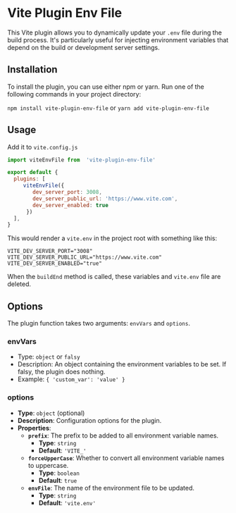 
# Vite Plugin Env File

This Vite plugin allows you to dynamically update your `.env` file during the build process. It's particularly useful for injecting environment variables that depend on the build or development server settings.

## Installation

To install the plugin, you can use either npm or yarn. Run one of the following commands in your project directory:

`npm install vite-plugin-env-file`  or `yarn add vite-plugin-env-file`

## Usage

Add it to `vite.config.js`

```js
import viteEnvFile from  'vite-plugin-env-file'

export default {
  plugins: [
     viteEnvFile({
        dev_server_port: 3008,
        dev_server_public_url: 'https://www.vite.com',
        dev_server_enabled: true
      })
  ],
}
```
This would render a `vite.env` in the project root with something like this:

```
VITE_DEV_SERVER_PORT="3008"
VITE_DEV_SERVER_PUBLIC_URL="https://www.vite.com"
VITE_DEV_SERVER_ENABLED="true"
```
When the `buildEnd` method is called, these variables and `vite.env` file are deleted.  

## Options

The plugin function takes two arguments: `envVars` and `options`.

### envVars

-   Type: `object` or `falsy`
-   Description: An object containing the environment variables to be set. If falsy, the plugin does nothing.
-   Example: `{ 'custom_var': 'value' }`

### options

-   **Type**: `object` (optional)
-   **Description**: Configuration options for the plugin.
-   **Properties**:
    -   **`prefix`**: The prefix to be added to all environment variable names.
        -   **Type**: `string`
        -   **Default**: `'VITE_'`
    -   **`forceUpperCase`**: Whether to convert all environment variable names to uppercase.
        -   **Type**: `boolean`
        -   **Default**: `true`
    -   **`envFile`**: The name of the environment file to be updated.
        -   **Type**: `string`
        -   **Default**: `'vite.env'`